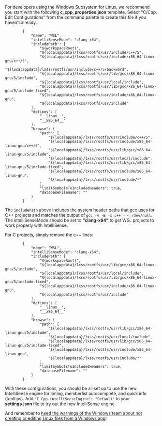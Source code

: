 For developers using the Windows Subsystem for Linux, we recommend you start with the following **c_cpp_properties.json** template.  Select "C/Cpp: Edit Configurations" from the command palette to create this file if you haven't already.

```
        {
            "name": "WSL",
            "intelliSenseMode": "clang-x64",
            "includePath": [
                "${workspaceRoot}",
                "${localappdata}/lxss/rootfs/usr/include/c++/5",
                "${localappdata}/lxss/rootfs/usr/include/x86_64-linux-gnu/c++/5",
                "${localappdata}/lxss/rootfs/usr/include/c++/5/backward",
                "${localappdata}/lxss/rootfs/usr/lib/gcc/x86_64-linux-gnu/5/include",
                "${localappdata}/lxss/rootfs/usr/local/include",
                "${localappdata}/lxss/rootfs/usr/lib/gcc/x86_64-linux-gnu/5/include-fixed",
                "${localappdata}/lxss/rootfs/usr/include/x86_64-linux-gnu",
                "${localappdata}/lxss/rootfs/usr/include"
            ],
            "defines": [
                "__linux__",
                "__x86_64__"
            ],
            "browse": {
                "path": [
                    "${localappdata}/lxss/rootfs/usr/include/c++/5",
                    "${localappdata}/lxss/rootfs/usr/include/x86_64-linux-gnu/c++/5",
                    "${localappdata}/lxss/rootfs/usr/lib/gcc/x86_64-linux-gnu/5/include",
                    "${localappdata}/lxss/rootfs/usr/local/include",
                    "${localappdata}/lxss/rootfs/usr/lib/gcc/x86_64-linux-gnu/5/include-fixed",
                    "${localappdata}/lxss/rootfs/usr/include/x86_64-linux-gnu",
                    "${localappdata}/lxss/rootfs/usr/include/*"
                ],
                "limitSymbolsToIncludedHeaders": true,
                "databaseFilename": ""
            }
        }

```

The `includePath` above includes the system header paths that gcc uses for C++ projects and matches the output of `gcc -v -E -x c++ - < /dev/null`. The intelliSenseMode should be set to **"clang-x64"** to get WSL projects to work properly with IntelliSense.

For C projects, simply remove the c++ lines:

```
        {
            "name": "WSL",
            "intelliSenseMode": "clang-x64",
            "includePath": [
                "${workspaceRoot}",
                "${localappdata}/lxss/rootfs/usr/lib/gcc/x86_64-linux-gnu/5/include",
                "${localappdata}/lxss/rootfs/usr/local/include",
                "${localappdata}/lxss/rootfs/usr/lib/gcc/x86_64-linux-gnu/5/include-fixed",
                "${localappdata}/lxss/rootfs/usr/include/x86_64-linux-gnu",
                "${localappdata}/lxss/rootfs/usr/include"
            ],
            "defines": [
                "__linux__",
                "__x86_64__"
            ],
            "browse": {
                "path": [
                    "${localappdata}/lxss/rootfs/usr/lib/gcc/x86_64-linux-gnu/5/include",
                    "${localappdata}/lxss/rootfs/usr/local/include",
                    "${localappdata}/lxss/rootfs/usr/lib/gcc/x86_64-linux-gnu/5/include-fixed",
                    "${localappdata}/lxss/rootfs/usr/include/x86_64-linux-gnu",
                    "${localappdata}/lxss/rootfs/usr/include/*"
                ],
                "limitSymbolsToIncludedHeaders": true,
                "databaseFilename": ""
            }
        }
```

With these configurations, you should be all set up to use the new IntelliSense engine for linting, memberlist autocomplete, and quick info (tooltips).  Add `"C_Cpp.intelliSenseEngine": "Default"` to your **settings.json** file to try out the new IntelliSense engine.

And remember to [heed the warnings of the Windows team about not creating or editing Linux files from a Windows app](https://blogs.msdn.microsoft.com/commandline/2016/11/17/do-not-change-linux-files-using-windows-apps-and-tools/)! 
